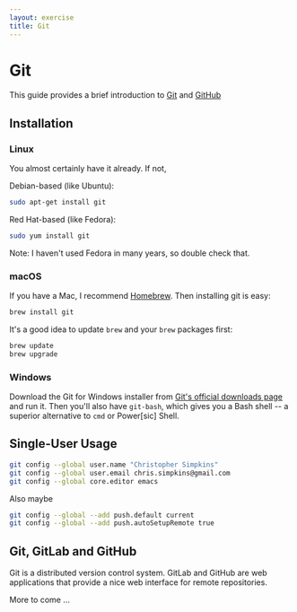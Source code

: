 ```yaml
---
layout: exercise
title: Git
---
```


# Git

This guide provides a brief introduction to [Git](https://git-scm.com/) and [GitHub](https://github.com/)

## Installation

### Linux

You almost certainly have it already. If not,

Debian-based (like Ubuntu):
```sh
sudo apt-get install git
```

Red Hat-based (like Fedora):
```sh
sudo yum install git
```

Note: I haven't used Fedora in many years, so double check that.

### macOS

If you have a Mac, I recommend [Homebrew](https://brew.sh/). Then installing git is easy:

```sh
brew install git
```

It's a good idea to update `brew` and your `brew` packages first:

```sh
brew update
brew upgrade
```

### Windows

Download the Git for Windows installer from [Git's official downloads page](https://git-scm.com/downloads) and run it. Then you'll also have `git-bash`, which gives you a Bash shell -- a superior alternative to `cmd` or Power[sic] Shell.

## Single-User Usage

```sh
git config --global user.name "Christopher Simpkins"
git config --global user.email chris.simpkins@gmail.com
git config --global core.editor emacs
```

Also maybe

```sh
git config --global --add push.default current
git config --global --add push.autoSetupRemote true
```

## Git, GitLab and GitHub

Git is a distributed version control system. GitLab and GitHub are web applications that provide a nice web interface for remote repositories.

More to come ...
